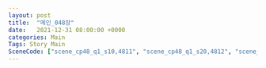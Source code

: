 ```yaml
---
layout: post
title:  "메인_048장"
date:   2021-12-31 08:00:00 +0000
categories: Main
Tags: Story Main
SceneCode: ["scene_cp48_q1_s10,4811", "scene_cp48_q1_s20,4812", "scene_cp48_q2_s20,4821", "scene_cp48_q3_s20,4831", "scene_cp48_q4_s10,4841", "scene_cp48_q4_s20,4842", "scene_cp48_q4_s30,4843"]
---
```

